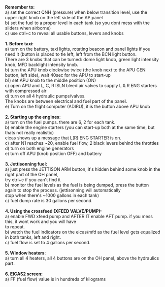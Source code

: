 **Remember to:**<br>
a) set the correct QNH (pressure) when below transition level, use the upper right knob on the left side of the AP panel<br>
b) set the fuel to a proper level in each tank (so you dont mess with the sliders when airborne)<br>
c) use ctrl+c to reveal all usable buttons, levers and knobs<br>
<br>
<b>1. Before taxi:</b><br>
a) turn on the battery, taxi lights, rotating beacon and panel lights if you need it (button is placed to tle left, left from the BCN light button.<br>
There are 3 knobs that can be turned: dome light knob, green light intensity knob, MFD backlight intensity knob.<br>
b) turn the APU knob clockwise twice (the knob next to the APU GEN button, left side), wait 40sec for the APU to start-up<br>
b1) set APU knob to the middle position (ON)<br>
c) open APU and L, C, R ISLN bleed air valves to supply L & R ENG starters with compressed air<br>
d) turn on all 4 hydraulic pumps/valves.<br>
The knobs are between electrical and fuel part of the panel.<br>
e) Turn on the flight computer (ADIRU), it is the button above APU knob<br>
<br>
<b>2. Starting up the engines:</b><br>
a) turn on the fuel pumps. there are 6, 2 for each tank.<br>
b) enable the engine starters (you can start-up both at the same time, but thats not really realistic)<br>
eicas shows up a message that L(R) ENG STARTER is on.<br>
c) after N1 reaches ~20, enable fuel flow, 2 black levers behind the throttles<br>
d) turn on both engine generators<br>
e) turn off APU (knob position OFF) and battery<br>
<br>
<b>3. Jettisonning fuel:</b><br>
a) just press the JETTISON ARM button, it's hidden behind some knob in the right part of the OH panel,<br>
try ctrl+c if you can't find it<br>
b) monitor the fuel levels as the fuel is being dumped, press the button again to stop the process. (jettisonning will automatically<br>
stop when there's ~1000 gallons in each tank)<br>
c) fuel dump rate is 30 gallons per second.<br>
<br>
<b>4. Using the crossfeed (XFEED VALVE/PUMP):</b><br>
a) enable FWD xfeed pump and AFTER IT enable AFT pump. if you mess this, it wont work and you will have<br>
to repeat.<br>
b) watch the fuel indicators on the eicas/mfd as the fuel level gets equalized in both tanks, left and right.<br>
c) fuel flow is set to 4 gallons per second.<br>
<br>
<b>5. Window heaters:</b><br>
a) turn all 4 heaters, all 4 buttons are on the OH panel, above the hydraulics part.<br>
<br>
<b>6. EICAS2 screen:</b><br>
a) FF (fuel flow) value is in hundreds of kilograms